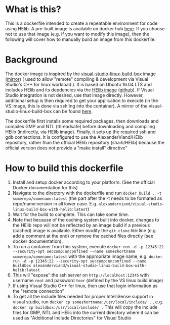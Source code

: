 What is this?
===
This is a dockerfile intended to create a repeatable environment for code using HElib.
A pre-built image is available on docker hub [here](https://hub.docker.com/r/alexanderviand/visual-studio-linux-build-box-with-helib/). 
If you choose not to use that image (e.g. if you want to modify this image), then the following will cover how to manually build an image from this dockerfile.


Background
===
The docker image is inspired by the [visual-studio-linux-build-box](https://hub.docker.com/r/ducatel/visual-studio-linux-build-box/) image ([mirror](https://github.com/AlexanderViand/Visual-Studio-Linux-Build-Box)) ( used to allow "remote" compiling & development via Visual Studio's C++ for linux workload ).
It is based on Ubuntu 16.04 LTS and includes HElib and its depdencies via the [HElib image](https://hub.docker.com/r/alexanderviand/helib/) ([github](https://github.com/AlexanderViand/HElib)). If Visual Studio integration is not desired, use that image directly. However, additional setup is then required to get your application to execute (in the VS image, this is done via ssh'ing into the container).
A mirror of the visual-studio-linux-build-box can be found [here](https://github.com/AlexanderViand/Visual-Studio-Linux-Build-Box).

The dockerfile first installs some required packages, then downloads and compiles GMP and NTL (threadsafe) before downloading and compiling HElib (indirectly, via HElib image). Finally, it sets up the required ssh and gdb connections. 
It is configured to use the AlexanderViand/HElib repository, rather than the official HElib repository (shaih/HElib) because the official version does not provide a "make install" directive"

How to build this dockerfile
===

1. Install and setup docker according to your platform. (See the official Docker documentation for this)
1. Navigate to the directory with the dockerfile and run `docker build . -t somerepo/somename:latest` (the part after the -t needs to be formated as repo/name:version in all lower case. E.g. `alexanderviand/visual-studio-linux-build-box-with-helib:latest`)
1. Wait for the build to complete. This can take some time.
1. Note that because of the caching system built into docker, changes to the HElib repo will not be reflected by an image build if a previous (cached) image is available. Either modify the `git clone` `RUN` line (e.g. add a comment at the end) or remove the cached files directly (see docker documentation).
1. To run a container from this system, execute `docker run -d -p 12345:22 --security-opt seccomp:unconfined --name someshortname somerepo/somename:latest` with the appropriate image name, e.g. `docker run -d -p 12345:22 --security-opt seccomp:unconfined --name buildbox alexanderviand/visual-studio-linux-build-box-with-helib:latest`
1. This will "expose" the ssh server on `http://localhost:12345` with username `root` and password `toor` (defined by the VS linux build image)
1. If using Visual Studio C++ for linux, then use that login information as the "remote connection"
1. To get all the include files needed for proper IntelliSense support in visual studio, run `docker cp someshortname:/usr/local/include/ .` , e.g. `docker cp buildbox:/usr/local/include/ .` This will copy the include files for GMP, NTL and HElic into the current directory where it can be used as "Additional Include Directories" for Visual Studio
